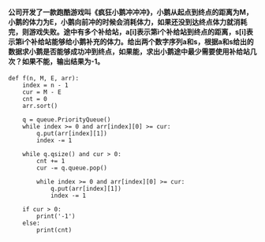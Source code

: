 #### 公司开发了一款跑酷游戏叫《疯狂小鹅冲冲冲》，小鹅从起点到终点的距离为M，小鹅的体力为E，小鹅向前冲的时候会消耗体力，如果还没到达终点体力就消耗完，则游戏失败。途中有多个补给站，a[i]表示第i个补给站到终点的距离，s[i]表示第i个补给站能够给小鹅补充的体力。给出两个数字序列a和s，根据a和s给出的数据求小鹅是否能够成功冲到终点，如果能，求出小鹅途中最少需要使用补给站几次？如果不能，输出结果为-1。
```
def f(n, M, E, arr):
    index = n - 1
    cur = M - E
    cnt = 0
    arr.sort()

    q = queue.PriorityQueue()
    while index >= 0 and arr[index][0] >= cur:
        q.put(arr[index][1])
        index -= 1

    while q.qsize() and cur > 0:
        cnt += 1
        cur -= q.queue.pop()

        while index >= 0 and arr[index][0] >= cur:
            q.put(arr[index][1])
            index -= 1
            
    if cur > 0:
        print('-1')
    else:
        print(cnt)
```
